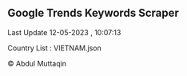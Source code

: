 

## Google Trends Keywords Scraper 
 
Last Update 12-05-2023 , 10:07:13

Country List :
VIETNAM.json



© Abdul Muttaqin 

